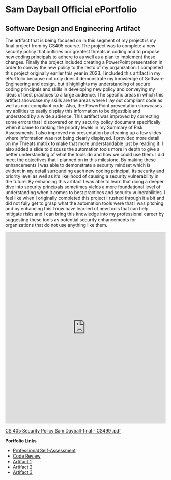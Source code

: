 # Sam Dayball Official ePortfolio

## Software Design and Engineering Artifact

The artifact that is being focused on in this segment of my project is my final project from by CS405 course.  The project was to complete a new security policy that outlines our greatest threats in coding and to propose new coding principals to adhere to as well as a plan to implement these changes.  Finally the project included creating a PowerPoint presentation in order to convey the new policy to the resto of my organization. I completed this project originally earlier this year in 2023.
	I included this artifact in my ePortfolio because not only does it demonstrate my knowledge of Software Engineering and design, but it highlights my understanding of secure coding principals and skills in developing new policy and conveying my ideas of best practices to a large audience.  The specific areas in which this artifact showcase my skills are the areas where I lay out compliant code as well as non-compliant code.  Also, the PowerPoint presentation showcases my abilities to easily display this information to be digestible and understood by a wide audience.  This artifact was improved by correcting some errors that I discovered on my security policy document specifically when it came to ranking the priority levels in my Summary of Risk Assessments.  I also improved my presentation by cleaning up a few slides where information was not being clearly displayed.  I provided more detail on my Threats matrix to make that more understandable just by reading it. I also added a slide to discuss the automation tools more in depth to give a better understanding of what the tools do and how we could use them.
	I did meet the objectives that I planned on in this milestone.  By making these enhancements I was able to demonstrate a security mindset which is evident in my detail surrounding each new coding principal, its security and priority level as well as it’s likelihood of causing a security vulnerability in the future. 
	By enhancing this artifact I was able to learn that doing a deeper dive into security principals sometimes yields a more foundational level of understanding when it comes to best practices and security vulnerabilities.  I feel like when I originally completed this project I rushed through it a bit and did not fully get to grasp what the automation tools were that I was pitching and by enhancing this I now have learned of new tools that can help mitigate risks and I can bring this knowledge into my professional career by suggesting these tools as potential security enhancements for organizations that do not use anything like them.
 
 <iframe src="https://github.com/sdayball/sdayball1.github.io/CS405SecurityPolicySamDayball-final-CS499.html" width="100%" height="600" frameborder="0"></iframe>
 
[CS 405 Security Policy Sam Dayball-final - CS499 .pdf](https://github.com/sdayball/sdayball1.github.io/files/12318294/CS.405.Security.Policy.Sam.Dayball-final.-.CS499.pdf)


**Portfolio Links**
- [Professional Self-Assessment](index.html)
- [Code Review](CodeReview.html)
- [Artifact 1](SoftwareDesignEnhancement.html)
- [Artifact 2](DataStructuresAndAlgorithmsEnhancement.html)
- [Artifact 3](DatabasesEnhancement.html)
